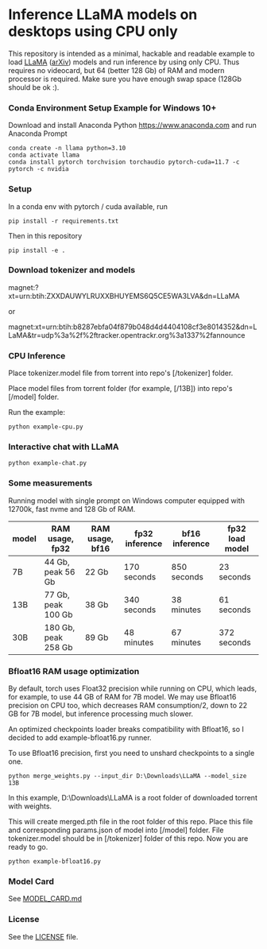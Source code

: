 # Inference LLaMA models on desktops using CPU only

This repository is intended as a minimal, hackable and readable example to load [LLaMA](https://ai.facebook.com/blog/large-language-model-llama-meta-ai/) ([arXiv](https://arxiv.org/abs/2302.13971v1)) models and run inference by using only CPU. Thus requires no videocard, but 64 (better 128 Gb) of RAM and modern processor is required. Make sure you have enough swap space (128Gb should be ok :).

### Conda Environment Setup Example for Windows 10+
Download and install Anaconda Python https://www.anaconda.com and run Anaconda Prompt
```
conda create -n llama python=3.10
conda activate llama
conda install pytorch torchvision torchaudio pytorch-cuda=11.7 -c pytorch -c nvidia
```

### Setup
In a conda env with pytorch / cuda available, run
```
pip install -r requirements.txt
```
Then in this repository
```
pip install -e .
```

### Download tokenizer and models
magnet:?xt=urn:btih:ZXXDAUWYLRUXXBHUYEMS6Q5CE5WA3LVA&dn=LLaMA

or

magnet:xt=urn:btih:b8287ebfa04f879b048d4d4404108cf3e8014352&dn=LLaMA&tr=udp%3a%2f%2ftracker.opentrackr.org%3a1337%2fannounce

### CPU Inference 
Place tokenizer.model file from torrent into repo's [/tokenizer] folder.

Place model files from torrent folder (for example, [/13B]) into repo's [/model] folder.

Run the example:
```
python example-cpu.py
```

### Interactive chat with LLaMA

```
python example-chat.py
```

### Some measurements

Running model with single prompt on Windows computer equipped with 12700k, fast nvme and 128 Gb of RAM.

| model  | RAM usage, fp32 | RAM usage, bf16 | fp32 inference | bf16 inference | fp32 load model |
| ------------- | ------------- | ------------- | ------------- | ------------- | ------------- |
| 7B   | 44 Gb, peak 56 Gb  | 22 Gb | 170 seconds | 850 seconds | 23 seconds |
| 13B  | 77 Gb, peak 100 Gb | 38 Gb | 340 seconds | 38 minutes | 61 seconds |
| 30B  | 180 Gb, peak 258 Gb | 89 Gb | 48 minutes | 67 minutes | 372 seconds |

### Bfloat16 RAM usage optimization
By default, torch uses Float32 precision while running on CPU, which leads, for example, to use 44 GB of RAM for 7B model. We may use Bfloat16 precision on CPU too, which decreases RAM consumption/2, down to 22 GB for 7B model, but inference processing much slower.

An optimized checkpoints loader breaks compatibility with Bfloat16, so I decided to add example-bfloat16.py runner.

To use Bfloat16 precision, first you need to unshard checkpoints to a single one.

```
python merge_weights.py --input_dir D:\Downloads\LLaMA --model_size 13B
```

In this example, D:\Downloads\LLaMA is a root folder of downloaded torrent with weights.

This will create merged.pth file in the root folder of this repo. Place this file and corresponding params.json of model into [/model] folder. File tokenizer.model should be in [/tokenizer] folder of this repo. Now you are ready to go.

```
python example-bfloat16.py
```

### Model Card
See [MODEL_CARD.md](MODEL_CARD.md)

### License
See the [LICENSE](LICENSE) file.
